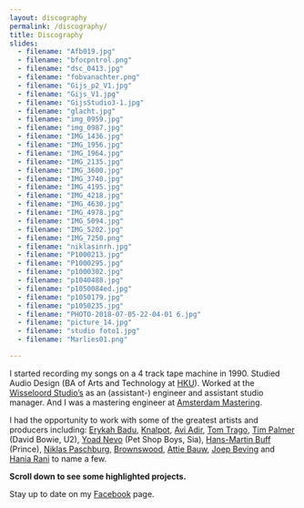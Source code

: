 ```yaml
---
layout: discography
permalink: /discography/
title: Discography
slides:
  - filename: "Afb019.jpg"
  - filename: "bfocpntrol.png"
  - filename: "dsc_0413.jpg"
  - filename: "fobvanachter.png"
  - filename: "Gijs_p2_V1.jpg"
  - filename: "Gijs_V1.jpg"
  - filename: "GijsStudio3-1.jpg"
  - filename: "glacht.jpg"
  - filename: "img_0959.jpg"
  - filename: "img_0987.jpg"
  - filename: "IMG_1436.jpg"
  - filename: "IMG_1956.jpg"
  - filename: "IMG_1964.jpg"
  - filename: "IMG_2135.jpg"
  - filename: "IMG_3600.jpg"
  - filename: "IMG_3740.jpg"
  - filename: "IMG_4195.jpg"
  - filename: "IMG_4218.jpg"
  - filename: "IMG_4630.jpg"
  - filename: "IMG_4978.jpg"
  - filename: "IMG_5094.jpg"
  - filename: "IMG_5202.jpg"
  - filename: "IMG_7250.png"
  - filename: "niklasinrh.jpg"
  - filename: "P1000213.jpg"
  - filename: "P1000295.jpg"
  - filename: "p1000302.jpg"
  - filename: "p1040488.jpg"
  - filename: "p1050084ed.jpg"
  - filename: "p1050179.jpg"
  - filename: "p1050235.jpg"
  - filename: "PHOTO-2018-07-05-22-04-01 6.jpg"
  - filename: "picture_14.jpg"
  - filename: "studio foto1.jpg"
  - filename: "Marlies01.png"

---
```


I started recording my songs on a 4 track tape machine in 1990. Studied Audio Design (BA of Arts and Technology  at [HKU][webhku]). Worked at the [Wisseloord Studio’s][webwissel] as an (assistant-) engineer and assistant studio manager. And I was a mastering engineer at [Amsterdam Mastering][webamsmas].

I had the opportunity to work with some of the greatest artists and producers including: [Erykah Badu][weberikahb], [Knalpot][webknalpot], [Avi Adir][webavi], [Tom Trago][webtomt], [Tim Palmer][webtimp] (David Bowie, U2), [Yoad Nevo][webyoadn] (Pet Shop Boys, Sia), [Hans-Martin Buff][webhansmb] (Prince), [Niklas Paschburg][webniklasp], [Brownswood](https://brownswoodrecordings.com), [Attie Bauw](http://bauwhaus.com), [Joep Beving][webjoepb] and [Hania Rani][webhania] to name a few.

<strong>Scroll down to see some highlighted projects.</strong>

Stay up to date on my <a href="{{ site.facebook_url }}" target="blank" class="red-link">Facebook</a> page.

<br />
<br />
<br />


[webwissel]: https://www.wisseloord.nl
[webhku]: https://www.hku.nl
[webamsmas]: http://www.amsterdammastering.com

[weberikahb]: https://erykah-badu.com
[webknalpot]: ../discography/knalpot-serious-outtakes
[webavi]: ../discography/avi-adir-woods-awakening
[webtomt]: ../discography/tom-trago-voyage-direct
[webtimp]: http://timpalmer.com
[webyoadn]: http://yoadnevo.com
[webhansmb]: https://www.discogs.com/artist/351436-Hans-Martin-Buff
[webniklasp]: ../discography/niklas-paschburg-oceanic
[webjoepb]: ../discography/joep-beving-henosis
[webhania]: ../discography/hania-rani-esja
